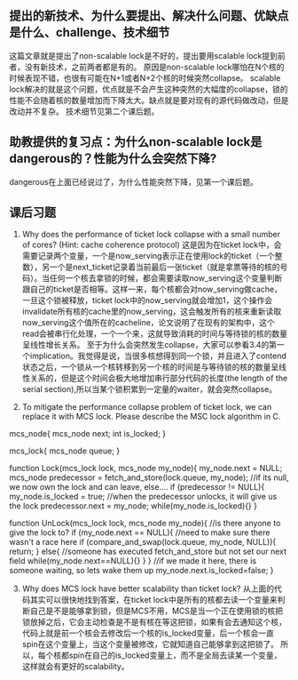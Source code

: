 ## 提出的新技术、为什么要提出、解决什么问题、优缺点是什么、challenge、技术细节
这篇文章就是提出了non-scalable lock是不好的，提出要用scalable lock提到前者，没有新技术，之前两者都是有的。
原因是non-scalable lock哪怕在N个核的时候表现不错，也很有可能在N+1或者N+2个核的时候突然collapse。
scalable lock解决的就是这个问题，优点就是不会产生这种突然的大幅度的collapse，锁的性能不会随着核的数量增加而下降太大。缺点就是要对现有的源代码做改动，但是改动并不复杂。
技术细节见第二个课后题。

## 助教提供的复习点：为什么non-scalable lock是dangerous的？性能为什么会突然下降?
dangerous在上面已经说过了，为什么性能突然下降，见第一个课后题。

## 课后习题
1. Why does the performance of ticket lock collapse with a small number of cores? (Hint: cache coherence protocol)
这是因为在ticket lock中，会需要记录两个变量，一个是now_serving表示正在使用lock的ticket（一个整数），另一个是next_ticket记录着当前最后一张ticket（就是拿票等待的核的号码）。当任何一个核去拿锁的时候，都会需要读取now_serving这个变量判断跟自己的ticket是否相等。这样一来，每个核都会对now_serving做cache，一旦这个锁被释放，ticket lock中的now_serving就会增加1，这个操作会invalidate所有核的cache里的now_serving，这会触发所有的核来重新读取now_serving这个值所在的cacheline，论文说明了在现有的架构中，这个read会被串行化处理，一个一个来，这就导致消耗的时间与等待锁的核的数量呈线性增长关系。
至于为什么会突然发生collapse，大家可以参看3.4的第一个implication。我觉得是说，当很多核想得到同一个锁，并且进入了contend状态之后，一个锁从一个核转移到另一个核的时间是与等待锁的核的数量呈线性关系的，但是这个时间会极大地增加串行部分代码的长度(the length of the serial section),所以当某个锁积累到一定量的waiter，就会突然collapse。

2. To mitigate the performance collapse problem of ticket lock, we can replace it with MCS lock. Please describe the MSC lock algorithm in C.

mcs_node{
      mcs_node next;
      int is_locked;
}

mcs_lock{ 
      mcs_node queue;
}

function Lock(mcs_lock lock, mcs_node my_node){
      my_node.next = NULL;
      mcs_node predecessor = fetch_and_store(lock.queue, my_node);
      //if its null, we now own the lock and can leave, else....
      if (predecessor != NULL){
          my_node.is_locked = true;
          //when the predecessor unlocks, it will give us the lock
          predecessor.next = my_node; 
          while(my_node.is_locked){}
}

function UnLock(mcs_lock lock, mcs_node my_node){
      //is there anyone to give the lock to?
      if (my_node.next == NULL){
            //need to make sure there wasn't a race here
            if (compare_and_swap(lock.queue, my_node, NULL)){
                 return;
            }
            else{
                 //someone has executed fetch_and_store but not set our next field
                 while(my_node.next==NULL){}
           } 
      }
     //if we made it here, there is someone waiting, so lets wake them up
     my_node.next.is_locked=false;
}

3. Why does MCS lock have better scalability than ticket lock?
从上面的代码其实可以很快地找到答案，在ticket lock中是所有的核都去读一个变量来判断自己是不是能够拿到锁，但是MCS不用，MCS是当一个正在使用锁的核把锁放掉之后，它会主动检查是不是有核在等这把锁，如果有会去通知这个核，代码上就是前一个核会去修改后一个核的is_locked变量，后一个核会一直spin在这个变量上，当这个变量被修改，它就知道自己能够拿到这把锁了。
所以，每个核都spin在自己的is_locked变量上，而不是全局去读某一个变量，这样就会有更好的scalability。
